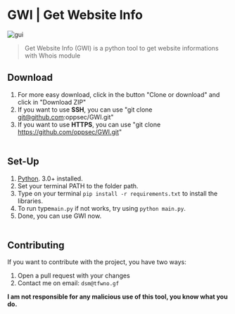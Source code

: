 # GWI | Get Website Info
![gui](https://i.imgur.com/gtIiHk3.jpg)
> Get Website Info (GWI) is a python tool to get website informations with Whois module

## Download
1. For more easy download, click in the button "Clone or download" and click in "Download ZIP"
2. If you want to use **SSH**, you can use "git clone git@github.com:oppsec/GWI.git"
3. If you want to use **HTTPS**, you can use "git clone https://github.com/oppsec/GWI.git"
<br><br>

## Set-Up
1. [Python](https://www.python.org/). 3.0+ installed.<br>
2. Set your terminal PATH to the folder path.<br>
3. Type on your terminal ``pip install -r requirements.txt`` to install the libraries.<br> 
4. To run type``main.py`` if not works, try using ``python main.py``.<br>
5. Done, you can use GWI now.
<br><br>

## Contributing
If you want to contribute with the project, you have two ways:
1. Open a pull request with your changes
2. Contact me on email: `dsm@tfwno.gf`

**I am not responsible for any malicious use of this tool, you know what you do.**
